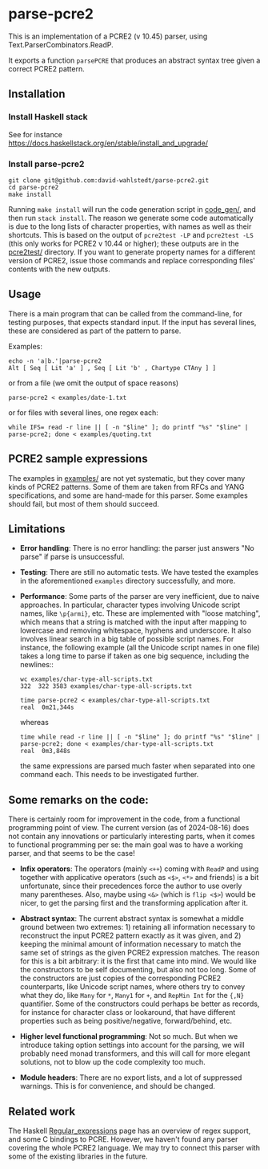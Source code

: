 # parse-pcre2

This is an implementation of a PCRE2 (v 10.45) parser, using
Text.ParserCombinators.ReadP.

It exports a function `parsePCRE` that produces an abstract syntax
tree given a correct PCRE2 pattern.

## Installation

### Install Haskell stack

See for instance
https://docs.haskellstack.org/en/stable/install_and_upgrade/

### Install parse-pcre2

```
git clone git@github.com:david-wahlstedt/parse-pcre2.git
cd parse-pcre2
make install
```

Running `make install` will run the code generation script in
[code_gen/](code_gen/), and then run `stack install`. The reason we
generate some code automatically is due to the long lists of character
properties, with names as well as their shortcuts. This is based on
the output of `pcre2test -LP` and `pcre2test -LS` (this only works for
PCRE2 v 10.44 or higher); these outputs are in the
[pcre2test/](pcre2test/) directory. If you want to generate property
names for a different version of PCRE2, issue those commands and
replace corresponding files' contents with the new outputs.

## Usage

There is a main program that can be called from the command-line, for
testing purposes, that expects standard input. If the input has
several lines, these are considered as part of the pattern to parse.

Examples:
```
echo -n 'a|b.'|parse-pcre2
Alt [ Seq [ Lit 'a' ] , Seq [ Lit 'b' , Chartype CTAny ] ]
```
or from a file (we omit the output of space reasons)
```
parse-pcre2 < examples/date-1.txt
```
or for files with several lines, one regex each:
```
while IFS= read -r line || [ -n "$line" ]; do printf "%s" "$line" | parse-pcre2; done < examples/quoting.txt
```

## PCRE2 sample expressions

The examples in [examples/](examples/) are not yet systematic, but
they cover many kinds of PCRE2 patterns. Some of them are taken from
RFCs and YANG specifications, and some are hand-made for this parser.
Some examples should fail, but most of them should succeed.

## Limitations

- **Error handling**: There is no error handling: the parser just
  answers "No parse" if parse is unsuccessful.

- **Testing**: There are still no automatic tests. We have tested the
  examples in the aforementioned `examples` directory successfully,
  and more.

- **Performance**: Some parts of the parser are very inefficient, due
  to naive approaches. In particular, character types involving
  Unicode script names, like `\p{armi}`, etc. These are implemented
  with "loose matching", which means that a string is matched with the
  input after mapping to lowercase and removing whitespace, hyphens
  and underscore. It also involves linear search in a big table of
  possible script names. For instance, the following example (all the
  Unicode script names in one file) takes a long time to parse if
  taken as one big sequence, including the newlines::

  ```
  wc examples/char-type-all-scripts.txt
  322  322 3583 examples/char-type-all-scripts.txt

  time parse-pcre2 < examples/char-type-all-scripts.txt
  real	0m21,344s
  ```
  whereas
  ```
  time while read -r line || [ -n "$line" ]; do printf "%s" "$line" | parse-pcre2; done < examples/char-type-all-scripts.txt
  real	0m3,848s
  ```
  the same expressions are parsed much faster when separated into one command each.
  This needs to be investigated further.

## Some remarks on the code:

There is certainly room for improvement in the code, from a functional
programming point of view. The current version (as of 2024-08-16) does
not contain any innovations or particularly interesting parts, when it
comes to functional programming per se: the main goal was to have a
working parser, and that seems to be the case!

- **Infix operators**: The operators (mainly `<++`) coming with
  `ReadP` and using together with applicative operators (such as
  `<$>`, `<*>` and friends) is a bit unfortunate, since their
  precedences force the author to use overly many parentheses. Also,
  maybe using `<&>` (which is `flip <$>`) would be nicer, to get the
  parsing first and the transforming application after it.

- **Abstract syntax**: The current abstract syntax is somewhat a
  middle ground between two extremes: 1) retaining all information
  necessary to reconstruct the input PCRE2 pattern exactly as it was
  given, and 2) keeping the minimal amount of information necessary to
  match the same set of strings as the given PCRE2 expression
  matches. The reason for this is a bit arbitrary: it is the first
  that came into mind. We would like the constructors to be self
  documenting, but also not too long. Some of the constructors are
  just copies of the corresponding PCRE2 counterparts, like Unicode
  script names, where others try to convey what they do, like `Many`
  for `*`, `Many1` for `+`, and `RepMin Int` for the `{,N}`
  quantifier. Some of the constructors could perhaps be better as
  records, for instance for character class or lookaround, that have
  different properties such as being positive/negative,
  forward/behind, etc.

- **Higher level functional programming**: Not so much. But when we
  introduce taking option settings into account for the parsing, we
  will probably need monad transformers, and this will call for more
  elegant solutions, not to blow up the code complexity too much.

- **Module headers**: There are no export lists, and a lot of
  suppressed warnings. This is for convenience, and should be changed.

## Related work

The Haskell
[Regular_expressions](https://wiki.haskell.org/Regular_expressions)
page has an overview of regex support, and some C bindings to PCRE.
However, we haven't found any parser covering the whole PCRE2
language. We may try to connect this parser with some of the existing
libraries in the future.
